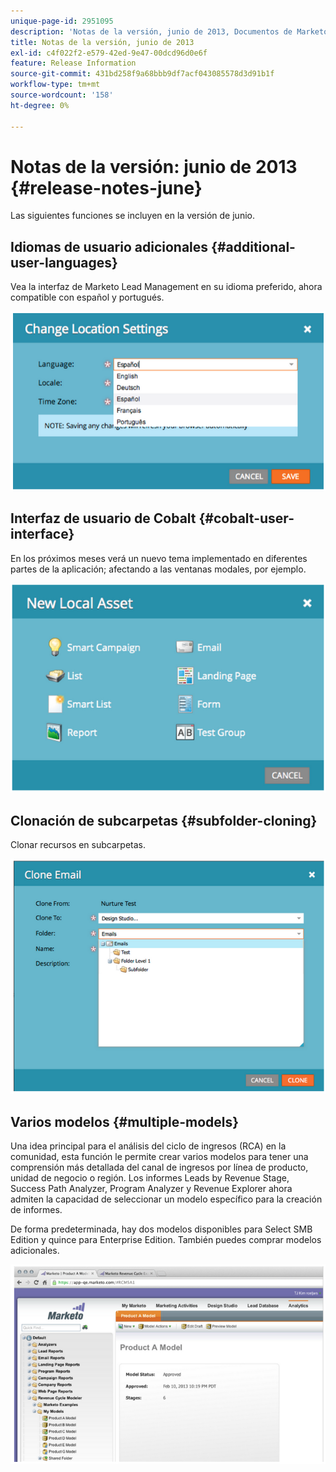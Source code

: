 ```yaml
---
unique-page-id: 2951095
description: 'Notas de la versión, junio de 2013, Documentos de Marketo: documentación del producto'
title: Notas de la versión, junio de 2013
exl-id: c4f022f2-e579-42ed-9e47-00dcd96d0e6f
feature: Release Information
source-git-commit: 431bd258f9a68bbb9df7acf043085578d3d91b1f
workflow-type: tm+mt
source-wordcount: '158'
ht-degree: 0%

---
```


# Notas de la versión: junio de 2013 {#release-notes-june}

Las siguientes funciones se incluyen en la versión de junio.

## Idiomas de usuario adicionales {#additional-user-languages}

Vea la interfaz de Marketo Lead Management en su idioma preferido, ahora compatible con español y portugués.

![](assets/image2014-9-22-16-3a25-3a54.png)

## Interfaz de usuario de Cobalt {#cobalt-user-interface}

En los próximos meses verá un nuevo tema implementado en diferentes partes de la aplicación; afectando a las ventanas modales, por ejemplo.

![](assets/image2014-9-22-16-3a26-3a8.png)

## Clonación de subcarpetas {#subfolder-cloning}

Clonar recursos en subcarpetas.

![](assets/image2014-9-22-16-3a26-3a25.png)

## Varios modelos {#multiple-models}

Una idea principal para el análisis del ciclo de ingresos (RCA) en la comunidad, esta función le permite crear varios modelos para tener una comprensión más detallada del canal de ingresos por línea de producto, unidad de negocio o región. Los informes Leads by Revenue Stage, Success Path Analyzer, Program Analyzer y Revenue Explorer ahora admiten la capacidad de seleccionar un modelo específico para la creación de informes.

De forma predeterminada, hay dos modelos disponibles para Select SMB Edition y quince para Enterprise Edition. También puedes comprar modelos adicionales.

![](assets/image2014-9-22-16-3a26-3a59.png)

